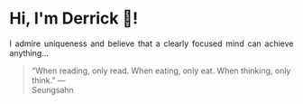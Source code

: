 # Hi, I'm Derrick 👋!
<p align="justify">I admire uniqueness and believe that a clearly focused mind can achieve anything...</p> 
<!-- #quote-start -->
<blockquote>&ldquo;When reading, only read. When eating, only eat. When thinking, only think.&rdquo; &mdash; <footer>Seungsahn</footer></blockquote>
<!-- #quote-end -->
